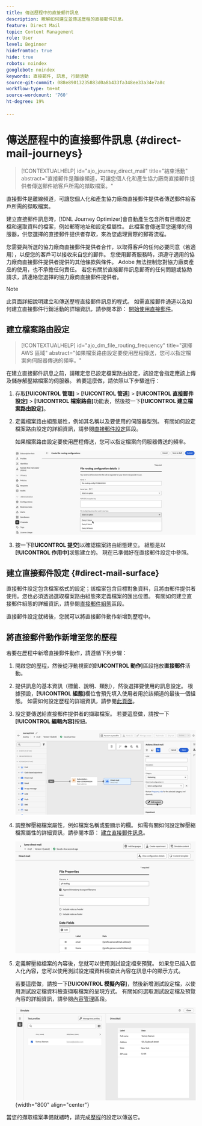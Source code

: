 ```yaml
---
title: 傳送歷程中的直接郵件訊息
description: 瞭解如何建立並傳送歷程的直接郵件訊息。
feature: Direct Mail
topic: Content Management
role: User
level: Beginner
hidefromtoc: true
hide: true
robots: noindex
googlebot: noindex
keywords: 直接郵件, 訊息, 行銷活動
source-git-commit: 088e89013235883d0a8b433fa348ee33a34e7a8c
workflow-type: tm+mt
source-wordcount: '760'
ht-degree: 19%

---
```



# 傳送歷程中的直接郵件訊息 {#direct-mail-journeys}

>[!CONTEXTUALHELP]
>id="ajo_journey_direct_mail"
>title="結束活動"
>abstract="直接郵件是離線頻道，可讓您個人化和產生協力廠商直接郵件提供者傳送郵件給客戶所需的擷取檔案。"

直接郵件是離線頻道，可讓您個人化和產生協力廠商直接郵件提供者傳送郵件給客戶所需的擷取檔案。

建立直接郵件訊息時，[!DNL Journey Optimizer]會自動產生包含所有目標設定檔和選取資料的檔案，例如郵寄地址和設定檔屬性。 此檔案會傳送至您選擇的伺服器，供您選擇的直接郵件提供者存取，來為您處理實際的郵寄流程。

您需要與所選的協力廠商直接郵件提供者合作，以取得客戶的任何必要同意（若適用），以便您的客戶可以接收來自您的郵件。 您使用郵寄服務時，須遵守適用的協力廠商直接郵件提供者提供的其他條款與條件。 Adobe 無法控制您對協力廠商產品的使用，也不承擔任何責任。 若您有關於直接郵件訊息郵寄的任何問題或協助請求，請連絡您選擇的協力廠商直接郵件提供者。

>[!NOTE]
>
>此頁面詳細說明建立和傳送歷程直接郵件訊息的程式。 如需直接郵件通道以及如何建立直接郵件行銷活動的詳細資訊，請參閱本節： [開始使用直接郵件](../direct-mail/get-started-direct-mail.md)。

## 建立檔案路由設定

>[!CONTEXTUALHELP]
>id="ajo_dm_file_routing_frequency"
>title="選擇 AWS 區域"
>abstract="如果檔案路由設定要使用歷程傳送，您可以指定檔案向伺服器傳送的頻率。"

在建立直接郵件訊息之前，請確定您已設定檔案路由設定，該設定會指定應該上傳及儲存解壓縮檔案的伺服器。 若要這麼做，請依照以下步驟進行：

1. 存取&#x200B;**[!UICONTROL 管理]** > **[!UICONTROL 管道]** > **[!UICONTROL 直接郵件設定]** > **[!UICONTROL 檔案路由]**&#x200B;功能表，然後按一下&#x200B;**[!UICONTROL 建立檔案路由設定]**。

1. 定義檔案路由組態屬性，例如其名稱以及要使用的伺服器型別。 有關如何設定檔案路由設定的詳細資訊，請參閱[直接郵件設定](../direct-mail/direct-mail-configuration.md#file-routing-configuration)區段。

   如果檔案路由設定要使用歷程傳送，您可以指定檔案向伺服器傳送的頻率。

   ![](assets/file-routing-journey.png)

1. 按一下&#x200B;**[!UICONTROL 提交]**&#x200B;以確認檔案路由組態建立。 組態是以&#x200B;**[!UICONTROL 作用中]**&#x200B;狀態建立的。 現在已準備好在直接郵件設定中參照。

## 建立直接郵件設定 {#direct-mail-surface}

直接郵件設定包含檔案格式的設定；該檔案包含目標對象資料，且將由郵件提供者使用。您也必須透過選取檔案路由組態來定義檔案的匯出位置。 有關如何建立直接郵件組態的詳細資訊，請參閱[直接郵件組態](../direct-mail/direct-mail-configuration.md#file-routing-configuration)區段。

直接郵件設定就緒後，您就可以將直接郵件動作新增到歷程中。

## 將直接郵件動作新增至您的歷程

若要在歷程中新增直接郵件動作，請遵循下列步驟：

1. 開啟您的歷程，然後從浮動視窗的&#x200B;**[!UICONTROL 動作]**&#x200B;區段拖放&#x200B;**直接郵件**&#x200B;活動。

1. 提供訊息的基本資訊（標籤、說明、類別），然後選擇要使用的訊息設定。 根據預設，**[!UICONTROL 組態]**&#x200B;欄位會預先填入使用者用於該頻道的最後一個組態。 如需如何設定歷程的詳細資訊，請參閱[此頁面](../building-journeys/journey-gs.md)。

1. 設定要傳送給直接郵件提供者的擷取檔案。 若要這麼做，請按一下&#x200B;**[!UICONTROL 編輯內容]**&#x200B;按鈕。

   ![](assets/direct-mail-add-journey.png)

1. 調整解壓縮檔案屬性，例如檔案名稱或要顯示的欄。 如需有關如何設定解壓縮檔案屬性的詳細資訊，請參閱本節： [建立直接郵件訊息](../direct-mail/create-direct-mail.md#extraction-file)。

   ![](assets/direct-mail-journey-content.png)

1. 定義解壓縮檔案的內容後，您就可以使用測試設定檔來預覽。 如果您已插入個人化內容，您可以使用測試設定檔資料檢查此內容在訊息中的顯示方式。

   若要這麼做，請按一下&#x200B;**[!UICONTROL 模擬內容]**，然後新增測試設定檔，以使用測試設定檔資料檢查擷取檔案的呈現方式。 有關如何選取測試設定檔及預覽內容的詳細資訊，請參閱[內容管理](../content-management/preview-test.md)區段。

   ![](assets/direct-mail-simulate.png){width="800" align="center"}

當您的擷取檔案準備就緒時，請完成[歷程](../building-journeys/journey-gs.md)的設定以傳送它。
